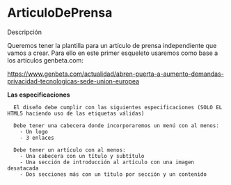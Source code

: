 # ArticuloDePrensa

Descripción

Queremos tener la plantilla para un artículo de prensa independiente que vamos a crear. Para ello en este primer esqueleto usaremos como base a los artículos genbeta.com:

https://www.genbeta.com/actualidad/abren-puerta-a-aumento-demandas-privacidad-tecnologicas-sede-union-europea


**Las especificaciones**

      El diseño debe cumplir con las siguientes especificaciones (SOLO EL HTML5 haciendo uso de las etiquetas válidas)

      Debe tener una cabecera donde incorporaremos un menú con al menos:
        - Un logo
        - 3 enlaces
        
      Debe tener un artículo con al menos:
        - Una cabecera con un título y subtítulo
        - Una sección de introducción al artículo con una imagen desatacada
        - Dos secciones más con un título por sección y un contenido
